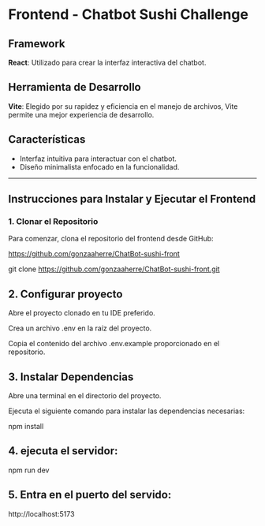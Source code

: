 # Frontend - Chatbot Sushi Challenge

## Framework
**React**: Utilizado para crear la interfaz interactiva del chatbot.

## Herramienta de Desarrollo
**Vite**: Elegido por su rapidez y eficiencia en el manejo de archivos, Vite permite una mejor experiencia de desarrollo.

## Características
- Interfaz intuitiva para interactuar con el chatbot.
- Diseño minimalista enfocado en la funcionalidad.
  
---

## Instrucciones para Instalar y Ejecutar el Frontend

### 1. Clonar el Repositorio

  Para comenzar, clona el repositorio del frontend desde GitHub:

  https://github.com/gonzaaherre/ChatBot-sushi-front

  git clone https://github.com/gonzaaherre/ChatBot-sushi-front.git


## 2. Configurar proyecto
  Abre el proyecto clonado en tu IDE preferido.

  Crea un archivo .env en la raíz del proyecto.

  Copia el contenido del archivo .env.example proporcionado en el repositorio.

## 3. Instalar Dependencias
  Abre una terminal en el directorio del proyecto.

  Ejecuta el siguiente comando para instalar las dependencias necesarias:

  npm install

## 4. ejecuta el servidor:
  npm run dev

## 5. Entra en el puerto del servido:
  http://localhost:5173

